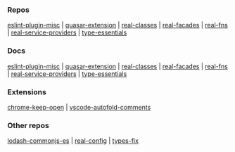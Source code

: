### Repos

[eslint-plugin-misc](https://github.com/ilyub/eslint-plugin-misc) |
[quasar-extension](https://github.com/ilyub/quasar-extension) |
[real-classes](https://github.com/ilyub/real-classes) |
[real-facades](https://github.com/ilyub/real-facades) |
[real-fns](https://github.com/ilyub/real-fns) |
[real-service-providers](https://github.com/ilyub/real-service-providers) |
[type-essentials](https://github.com/ilyub/type-essentials)

### Docs

[eslint-plugin-misc](https://ilyub.github.io/eslint-plugin-misc/) |
[quasar-extension](https://ilyub.github.io/quasar-extension/) |
[real-classes](https://ilyub.github.io/real-classes/) |
[real-facades](https://ilyub.github.io/real-facades/) |
[real-fns](https://ilyub.github.io/real-fns/) |
[real-service-providers](https://ilyub.github.io/real-service-providers/) |
[type-essentials](https://ilyub.github.io/type-essentials/)

### Extensions

[chrome-keep-open](https://github.com/ilyub/chrome-keep-open) |
[vscode-autofold-comments](https://github.com/ilyub/vscode-autofold-comments)

### Other repos

[lodash-commonjs-es](https://github.com/ilyub/lodash-commonjs-es) |
[real-config](https://github.com/ilyub/real-config) |
[types-fix](https://github.com/ilyub/types-fix)
